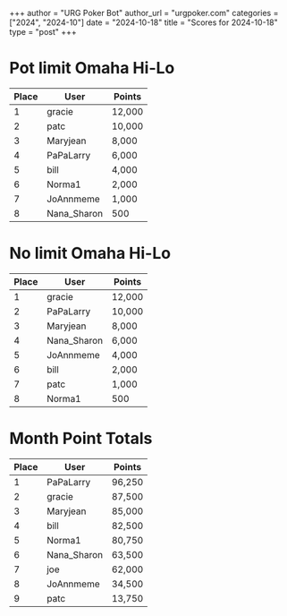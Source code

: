 +++
author = "URG Poker Bot"
author_url = "urgpoker.com"
categories = ["2024", "2024-10"]
date = "2024-10-18"
title = "Scores for 2024-10-18"
type = "post"
+++
# Pot limit Omaha Hi-Lo

| Place | User | Points |
|-------|------|--------|
| 1 | gracie | 12,000 |
| 2 | patc | 10,000 |
| 3 | Maryjean | 8,000 |
| 4 | PaPaLarry | 6,000 |
| 5 | bill | 4,000 |
| 6 | Norma1 | 2,000 |
| 7 | JoAnnmeme | 1,000 |
| 8 | Nana_Sharon | 500 |

# No limit Omaha Hi-Lo

| Place | User | Points |
|-------|------|--------|
| 1 | gracie | 12,000 |
| 2 | PaPaLarry | 10,000 |
| 3 | Maryjean | 8,000 |
| 4 | Nana_Sharon | 6,000 |
| 5 | JoAnnmeme | 4,000 |
| 6 | bill | 2,000 |
| 7 | patc | 1,000 |
| 8 | Norma1 | 500 |

# Month Point Totals

| Place | User | Points |
|-------|------|--------|
| 1 | PaPaLarry | 96,250 |
| 2 | gracie | 87,500 |
| 3 | Maryjean | 85,000 |
| 4 | bill | 82,500 |
| 5 | Norma1 | 80,750 |
| 6 | Nana_Sharon | 63,500 |
| 7 | joe | 62,000 |
| 8 | JoAnnmeme | 34,500 |
| 9 | patc | 13,750 |

